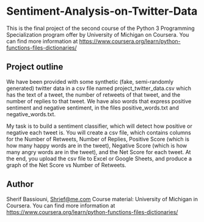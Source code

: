 # Sentiment-Analysis-on-Twitter-Data

This is the final project of the second course of the Python 3 Programming Specialization program offer by University of Michigan on Coursera. You can find more information at https://www.coursera.org/learn/python-functions-files-dictionaries/

## Project outline

We have been provided with some synthetic (fake, semi-randomly generated) twitter data in a csv file named project_twitter_data.csv which has the text of a tweet, the number of retweets of that tweet, and the number of replies to that tweet. We have also words that express positive sentiment and negative sentiment, in the files positive_words.txt and negative_words.txt.

My task is to build a sentiment classifier, which will detect how positive or negative each tweet is. You will create a csv file, which contains columns for the Number of Retweets, Number of Replies, Positive Score (which is how many happy words are in the tweet), Negative Score (which is how many angry words are in the tweet), and the Net Score for each tweet. At the end, you upload the csv file to Excel or Google Sheets, and produce a graph of the Net Score vs Number of Retweets.


## Author

Sherif Bassiouni, Shrief@me.com
Course material: University of Michigan in Coursera. 
You can find more information at https://www.coursera.org/learn/python-functions-files-dictionaries/

